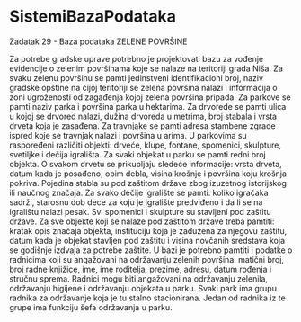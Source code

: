 # SistemiBazaPodataka

Zadatak 29 - Baza podataka ZELENE POVRŠINE 

Za potrebe gradske uprave potrebno je projektovati bazu za vođenje evidencije o zelenim površinama koje se nalaze na teritoriji grada Niša. Za svaku zelenu površinu se pamti jedinstveni identifikacioni broj, naziv gradske opštine na čijoj teritoriji se zelena površina nalazi i informacija o zoni ugroženosti od zagađenja kojoj zelena površina pripada. Za parkove se pamti naziv parka i površina parka u hektarima. Za drvorede se pamti ulica u kojoj se drvored nalazi, dužina drvoreda u metrima, broj stabala i vrsta drveta 
koja je zasađena. Za travnjake se pamti adresa stambene zgrade ispred koje se travnjak nalazi i površina u arima. U parkovima su raspoređeni različiti objekti: drveće, klupe, fontane, spomenici, skulpture, svetiljke i dečija igrališta. Za svaki objekat u parku se pamti redni broj objekta. O svakom drvetu se prikupljaju sledeće informacije: vrsta drveta, datum kada je posađeno, obim debla, visina krošnje i površina koju krošnja pokriva. Pojedina stabla su pod zaštitom države zbog izuzetnog istorijskog ili naučnog značaja. Za svako dečije igralište se pamti: koliko igračaka sadrži, starosnu dob dece za koju je igralište predviđeno i da li se na igralištu nalazi pesak. Svi spomenici i skulpture su stavljeni pod zaštitu države. Za sve objekte koji se nalaze pod zaštitom države treba pamtiti: kratak opis značaja objekta, instituciju koja je zadužena za njegovu zaštitu, datum kada je objekat stavljen pod zaštitu i visina novčanih sredstava koja se godišnje izdvaja za potrebe zaštite. U bazi je potrebno pamtiti i podatke o radnicima koji su angažovani na održavanju zelenih površina: matični broj, broj radne knjižice, ime, ime roditelja, prezime, adresu, datum rođenja i stručnu sprema. Radnici mogu biti angažovani na održavanju zelenila, održavanju higijene i održavanju objekata u parku. Svaki park ima grupu radnika za održavanje koja je tu stalno stacionirana. Jedan od radnika iz te grupe ima funkciju šefa održavanja u parku.
